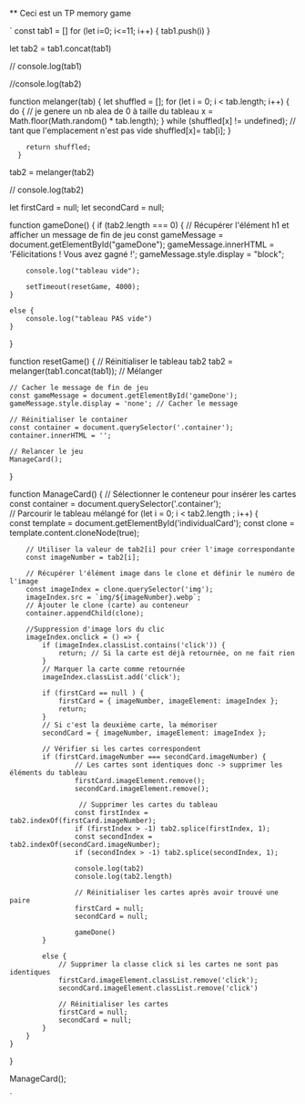 \*\* Ceci est un TP memory game

`
const tab1 = []
for (let i=0; i<=11; i++) {
tab1.push(i)
}

let tab2 = tab1.concat(tab1)

// console.log(tab1)

//console.log(tab2)

function melanger(tab) {
let shuffled = [];
for (let i = 0; i < tab.length; i++) {
do {
// je genere un nb alea de 0 à taille du tableau
x = Math.floor(Math.random() \* tab.length);
} while (shuffled[x] != undefined);
// tant que l'emplacement n'est pas vide
shuffled[x]= tab[i];
}

        return shuffled;
      }

tab2 = melanger(tab2)

// console.log(tab2)

let firstCard = null;
let secondCard = null;

function gameDone() {
if (tab2.length === 0) {
// Récupérer l'élément h1 et afficher un message de fin de jeu
const gameMessage = document.getElementById("gameDone");
gameMessage.innerHTML = 'Félicitations ! Vous avez gagné !';
gameMessage.style.display = "block";

        console.log("tableau vide");

        setTimeout(resetGame, 4000);
    }

    else {
        console.log("tableau PAS vide")
    }

}

function resetGame() {
// Réinitialiser le tableau tab2
tab2 = melanger(tab1.concat(tab1)); // Mélanger

    // Cacher le message de fin de jeu
    const gameMessage = document.getElementById('gameDone');
    gameMessage.style.display = 'none'; // Cacher le message

    // Réinitialiser le container
    const container = document.querySelector('.container');
    container.innerHTML = '';

    // Relancer le jeu
    ManageCard();

}

function ManageCard() {
// Sélectionner le conteneur pour insérer les cartes
const container = document.querySelector('.container');  
 // Parcourir le tableau mélangé
for (let i = 0; i < tab2.length ; i++) {  
 const template = document.getElementById('individualCard');
const clone = template.content.cloneNode(true);

        // Utiliser la valeur de tab2[i] pour créer l'image correspondante
        const imageNumber = tab2[i];

        // Récupérer l'élément image dans le clone et définir le numéro de l'image
        const imageIndex = clone.querySelector('img');
        imageIndex.src = `img/${imageNumber}.webp`;
        // Ajouter le clone (carte) au conteneur
        container.appendChild(clone);

        //Suppression d'image lors du clic
        imageIndex.onclick = () => {
            if (imageIndex.classList.contains('click')) {
                return; // Si la carte est déjà retournée, on ne fait rien
            }
            // Marquer la carte comme retournée
            imageIndex.classList.add('click');

            if (firstCard == null ) {
                firstCard = { imageNumber, imageElement: imageIndex };
                return;
            }
            // Si c'est la deuxième carte, la mémoriser
            secondCard = { imageNumber, imageElement: imageIndex };

            // Vérifier si les cartes correspondent
            if (firstCard.imageNumber === secondCard.imageNumber) {
                    // Les cartes sont identiques donc -> supprimer les éléments du tableau
                    firstCard.imageElement.remove();
                    secondCard.imageElement.remove();

                     // Supprimer les cartes du tableau
                    const firstIndex = tab2.indexOf(firstCard.imageNumber);
                    if (firstIndex > -1) tab2.splice(firstIndex, 1);
                    const secondIndex = tab2.indexOf(secondCard.imageNumber);
                    if (secondIndex > -1) tab2.splice(secondIndex, 1);

                    console.log(tab2)
                    console.log(tab2.length)

                    // Réinitialiser les cartes après avoir trouvé une paire
                    firstCard = null;
                    secondCard = null;

                    gameDone()
            }

            else {
                // Supprimer la classe click si les cartes ne sont pas identiques
                firstCard.imageElement.classList.remove('click');
                secondCard.imageElement.classList.remove('click')

                // Réinitialiser les cartes
                firstCard = null;
                secondCard = null;
            }
        }
    }

}

ManageCard();

`
